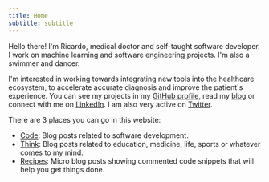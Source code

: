 ```yaml
---
title: Home
subtitle: subtitle
---
```


Hello there! I'm Ricardo, medical doctor and self-taught software developer. I work on machine learning and software engineering projects. I'm also a swimmer and dancer.

I'm interested in working towards integrating new tools into the healthcare ecosystem, to accelerate accurate diagnosis and improve the patient's experience.
You can see my projects in my [GitHub profile](https://github.com/polyrand), read my [blog](https://ricardoanderegg.com/posts/) or connect with me on [LinkedIn](https://www.linkedin.com/in/ricardoanderegg/).
I am also very active on [Twitter](https://twitter.com/ricardoanderegg).

There are 3 places you can go in this website:

* [Code](https://ricardoanderegg.com/posts/): Blog posts related to software development.
* [Think](https://ricardoanderegg.com/thoughts/): Blog posts related to education, medicine, life, sports or whatever comes to my mind.
* [Recipes](https://ricardoanderegg.com/recipes/): Micro blog posts showing commented code snippets that will help you get things done.
